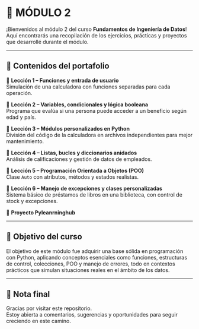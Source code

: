 # 📘 MÓDULO 2

¡Bienvenidos al módulo 2 del curso **Fundamentos de Ingeniería de Datos**!  
Aquí encontrarás una recopilación de los ejercicios, prácticas y proyectos que desarrollé durante el módulo.

---

## 🧩 Contenidos del portafolio

🔹 **Lección 1 – Funciones y entrada de usuario**  
Simulación de una calculadora con funciones separadas para cada operación.

🔹 **Lección 2 – Variables, condicionales y lógica booleana**  
Programa que evalúa si una persona puede acceder a un beneficio según edad y país.

🔹 **Lección 3 – Módulos personalizados en Python**  
División del código de la calculadora en archivos independientes para mejor mantenimiento.

🔹 **Lección 4 – Listas, bucles y diccionarios anidados**  
Análisis de calificaciones y gestión de datos de empleados.

🔹 **Lección 5 – Programación Orientada a Objetos (POO)**  
Clase `Auto` con atributos, métodos y estados realistas.

🔹 **Lección 6 – Manejo de excepciones y clases personalizadas**  
Sistema básico de préstamos de libros en una biblioteca, con control de stock y excepciones.

🔹 **Proyecto Pyleanrninghub**  

---

## 🚀 Objetivo del curso

El objetivo de este módulo fue adquirir una base sólida en programación con Python, aplicando conceptos esenciales como funciones, estructuras de control, colecciones, POO y manejo de errores, todo en contextos prácticos que simulan situaciones reales en el ámbito de los datos.

---

## 📝 Nota final

Gracias por visitar este repositorio.  
Estoy abierta a comentarios, sugerencias y oportunidades para seguir creciendo en este camino.

